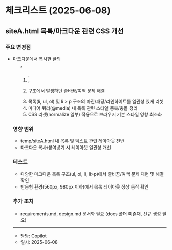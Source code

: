 # 체크리스트 (2025-06-08)

## siteA.html 목록/마크다운 관련 CSS 개선

### 주요 변경점
- 마크다운에서 복사한 글의 <ul>, <ol>, <li>, <li><p> 구조에서 발생하던 줄바꿈/여백 문제 해결
- 목록(li, ul, ol) 및 li > p 구조의 마진/패딩/라인하이트를 일관성 있게 리셋
- 미디어 쿼리(@media) 내 목록 관련 스타일 중복/충돌 정리
- CSS 리셋(normalize 일부) 적용으로 브라우저 기본 스타일 영향 최소화

### 영향 범위
- temp/siteA.html 내 목록 및 텍스트 관련 레이아웃 전반
- 마크다운 복사/붙여넣기 시 레이아웃 일관성 개선

### 테스트
- 다양한 마크다운 목록 구조(ul, ol, li, li>p)에서 줄바꿈/여백 문제 재현 및 해결 확인
- 반응형 환경(560px, 980px 이하)에서 목록 레이아웃 정상 동작 확인

### 추가 조치
- requirements.md, design.md 문서화 필요 (docs 폴더 미존재, 신규 생성 필요)

---
- 담당: Copilot
- 일시: 2025-06-08
